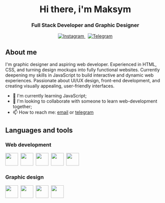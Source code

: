 <div id="header" align="center">
    <h1>Hi there, i'm Maksym</h1>
    <h3>Full Stack Developer and Graphic Designer</h3>
</div>
    
<div id="socials" align="center">
    <a href="https://www.instagram.com/veretnov.m.a">
        <img src="https://img.shields.io/badge/Instagram-blue?style=for-the-badge&logo=instagram&logoColor=white" alt="Instagram"/>
    </a>&nbsp;
    <a href="https://t.me/maxveretnov">
        <img src="https://img.shields.io/badge/Telegram-blue?style=for-the-badge&logo=telegram&logoColor=white" alt="Telegram"/>
    </a>
</div>

<div id="bio">
    <h2>About me</h2>
    I'm graphic designer and aspiring web developer. Experienced in HTML, CSS, and turning design mockups into fully functional websites. Currently deepening my skills in JavaScript to build interactive and dynamic web experiences. Passionate about UI/UX design, front-end development, and creating visually appealing, user-friendly interfaces.

- 🌱 I'm currently learning JavaScript;
- 👯 I'm looking to collaborate with someone to learn web-development together;
- 📫 How to reach me: [email](mailto:maxvertnov@gmail.com) or [telegram](https://t.me/maxveretnov)
</div>

<div id="skills">
    <h2>Languages and tools</h2>
    <div id="web">
        <h3>Web development</h3>
            <img src="https://cdn.jsdelivr.net/gh/devicons/devicon@latest/icons/html5/html5-plain-wordmark.svg" height="40"/>&nbsp;
            <img src="https://cdn.jsdelivr.net/gh/devicons/devicon@latest/icons/css3/css3-plain-wordmark.svg" height="40"/>&nbsp;
            <img src="https://cdn.jsdelivr.net/gh/devicons/devicon@latest/icons/javascript/javascript-plain.svg" height="40"/>&nbsp;
            <img src="https://cdn.jsdelivr.net/gh/devicons/devicon@latest/icons/json/json-plain.svg" height="40"/>&nbsp;
            <img src="https://cdn.jsdelivr.net/gh/devicons/devicon@latest/icons/github/github-original.svg" height="40"/>&nbsp;
    </div>
    <div id="design">
        <h3>Graphic design</h3>
            <img src="https://cdn.jsdelivr.net/gh/devicons/devicon@latest/icons/illustrator/illustrator-plain.svg" height="40"/>&nbsp;
            <img src="https://cdn.jsdelivr.net/gh/devicons/devicon@latest/icons/photoshop/photoshop-plain.svg" height="40"/>&nbsp;
            <img src="https://cdn.jsdelivr.net/gh/devicons/devicon@latest/icons/figma/figma-original.svg" height="40"/>&nbsp;
            <img src="https://cdn.jsdelivr.net/gh/devicons/devicon@latest/icons/blender/blender-original.svg" height="40"/>&nbsp;
    </div>
</div>
<!--
**vertmaks/vertmaks** is a ✨ _special_ ✨ repository because its `README.md` (this file) appears on your GitHub profile.

Here are some ideas to get you started:

- 🔭 I’m currently working on ...
- 🌱 I’m currently learning ...
- 👯 I’m looking to collaborate on ...
- 🤔 I’m looking for help with ...
- 💬 Ask me about ...
- 📫 How to reach me: ...
- 😄 Pronouns: ...
- ⚡ Fun fact: ...
  -->
